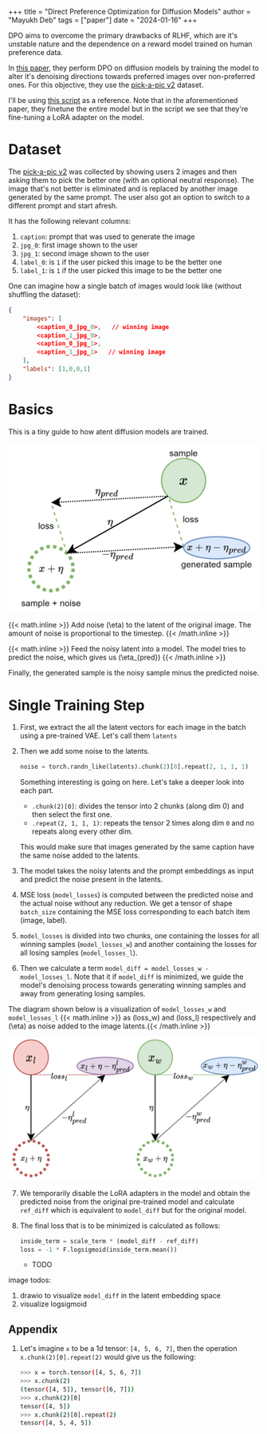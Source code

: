 +++ 
title = "Direct Preference Optimization for Diffusion Models"
author = "Mayukh Deb"
tags = ["paper"]
date = "2024-01-16"
+++

DPO aims to overcome the primary drawbacks of RLHF, which are it's unstable nature and the dependence on a reward model trained on human preference data.

In [this paper](https://arxiv.org/abs/2311.12908), they perform DPO on diffusion models by training the model to alter it's denoising directions towards preferred images over non-preferred ones. For this objective, they use the [pick-a-pic v2](https://huggingface.co/datasets/yuvalkirstain/pickapic_v2/viewer/default/train) dataset.


I'll be using [this script](https://github.com/huggingface/diffusers/blob/main/examples/research_projects/diffusion_dpo/train_diffusion_dpo_sdxl.py) as a reference. Note that in the aforementioned paper, they finetune the entire model but in the script we see that they're fine-tuning a LoRA adapter on the model.

# Dataset

The  [pick-a-pic v2](https://huggingface.co/datasets/yuvalkirstain/pickapic_v2/viewer/default/train) was collected by showing users 2 images and then asking them to pick the better one (with an optional neutral response). The image that's not better is eliminated and is replaced by another image generated by the same prompt. The user also got an option to switch to a different prompt and start afresh.

It has the following relevant columns:

1. `caption`: prompt that was used to generate the image
2. `jpg_0`: first image shown to the user
3. `jpg_1`: second image shown to the user
4. `label_0`: is `1` if the user picked this image to be the better one
5. `label_1`: is `1` if the user picked this image to be the better one

One can imagine how a single batch of images would look like (without shuffling the dataset):

```json
{
    "images": [
        <caption_0_jpg_0>,   // winning image
        <caption_1_jpg_0>,
        <caption_0_jpg_1>,
        <caption_1_jpg_1>   // winning image
    ],
    "labels": [1,0,0,1]
}
```

# Basics

This is a tiny guide to how atent diffusion models are trained.

![Diffusion Breakdown](https://github.com/Mayukhdeb/notes/blob/master/content/images/2024-01-16-direct-preference-optimization/difusion_training_objective.png?raw=true)

{{< math.inline >}}
Add noise \(\eta\) to the latent of the original image. The amount of noise is proportional to the timestep.
{{< /math.inline >}}

{{< math.inline >}}
Feed the noisy latent into a model. The model tries to predict the noise, which gives us \(\eta_{pred}\)
{{< /math.inline >}}

Finally, the generated sample is the noisy sample minus the predicted noise.


# Single Training Step

1. First, we extract the all the latent vectors for each image in the batch using a pre-trained VAE. Let's call them `latents`
2. Then we add some noise to the latents.

    ```python
    noise = torch.randn_like(latents).chunk(2)[0].repeat(2, 1, 1, 1)
    ```
    Something interesting is going on here. Let's take a deeper look into each part.

    - `.chunk(2)[0]`: divides the tensor into 2 chunks (along dim 0) and then select the first one.
    - `.repeat(2, 1, 1, 1)`: repeats the tensor 2 times along dim `0` and no repeats along every other dim.

    This would make sure that images generated by the same caption have the same noise added to the latents.

3. The model takes the noisy latents and the prompt embeddings as input and predict the noise present in the latents.

4. MSE loss (`model_losses`) is computed between the predicted noise and the actual noise without any reduction. We get a tensor of shape `batch_size` containing the MSE loss corresponding to each batch item (image, label).

5. `model_losses` is divided into two chunks, one containing the losses for all winning samples (`model_losses_w`) and another containing the losses for all losing samples (`model_losses_l`).

6. Then we calculate a term `model_diff = model_losses_w - model_losses_l`. Note that it if `model_diff` is minimized, we guide the model's denoising process towards generating winning samples and away from generating losing samples.


The diagram shown below is a visualization of `model_losses_w` and `model_losses_l` {{< math.inline >}}
 as \(loss_w\) and \(loss_l\) respectively and \(\eta\) as noise added to the image latents.{{< /math.inline >}}

![Diffusion Breakdown](https://github.com/Mayukhdeb/notes/blob/master/content/images/2024-01-16-direct-preference-optimization/winning_and_losing_sample_losses.png?raw=true)

7. We temporarily disable the LoRA adapters in the model and obtain the predicted noise from the original pre-trained model and calculate `ref_diff` which is equivalent to `model_diff` but for the original model.

8. The final loss that is to be minimized is calculated as follows:

    ```python
    inside_term = scale_term * (model_diff - ref_diff)
    loss = -1 * F.logsigmoid(inside_term.mean())
    ```

    - TODO

image todos:

1. drawio to visualize `model_diff` in the latent embedding space
2. visualize logsigmoid


## Appendix

1. Let's imagine `x` to be a 1d tensor: `[4, 5, 6, 7]`, then the operation `x.chunk(2)[0].repeat(2)` would give us the following:

    ```bash
    >>> x = torch.tensor([4, 5, 6, 7])
    >>> x.chunk(2)
    (tensor([4, 5]), tensor([6, 7]))
    >>> x.chunk(2)[0]
    tensor([4, 5])
    >>> x.chunk(2)[0].repeat(2)
    tensor([4, 5, 4, 5])
    ```
